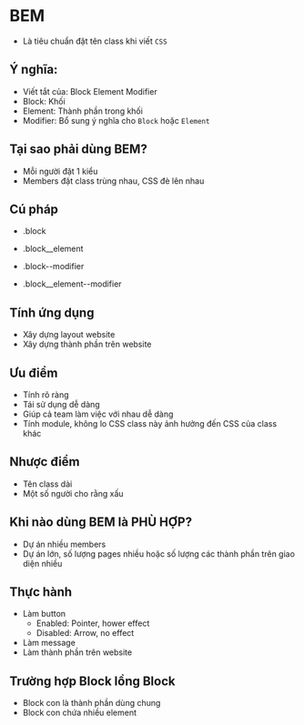 # BEM 
- Là tiêu chuẩn đặt tên class khi viết `CSS`

## Ý nghĩa:
- Viết tắt của: Block Element Modifier
- Block: Khối
- Element: Thành phần trong khối
- Modifier: Bổ sung ý nghĩa cho `Block` hoặc `Element`

## Tại sao phải dùng BEM? 
- Mỗi người đặt 1 kiểu 
- Members đặt class trùng nhau, CSS đè lên nhau

## Cú pháp
- .block 
- .block__element

- .block--modifier
- .block__element--modifier

## Tính ứng dụng
- Xây dựng layout website
- Xây dựng thành phần trên website

## Ưu điểm
- Tính rõ ràng 
- Tái sử dụng dễ dàng 
- Giúp cả team làm việc với nhau dễ dàng
- Tính module, không lo CSS class này ảnh hưởng đến CSS của class khác

## Nhược điểm
- Tên class dài
- Một số người cho rằng xấu

## Khi nào dùng BEM là PHÙ HỢP?
- Dự án nhiều members
- Dự án lớn, số lượng pages nhiều hoặc số lượng các thành phần trên giao diện nhiều

## Thực hành
- Làm button
    - Enabled: Pointer, hower effect 
    - Disabled: Arrow, no effect
- Làm message
- Làm thành phần trên website

## Trường hợp Block lồng Block
- Block con là thành phần dùng chung
- Block con chứa nhiều element